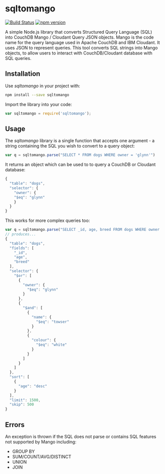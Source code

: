 # sqltomango

[![Build Status](https://travis-ci.org/ibm-cds-labs/sqltomango.svg?branch=master)](https://travis-ci.org/ibm-cds-labs/sqltomango) [![npm version](https://badge.fury.io/js/sqltomango.svg)](https://badge.fury.io/js/sqltomango)

A simple Node.js library that converts Structured Query Language (SQL) into CouchDB Mango / Cloudant Query JSON objects. Mango is the code name for the query language used in Apache CouchDB and IBM Cloudant. It uses JSON to represent queries. This tool converts SQL strings into Mango objects, to allow users to interact with CouchDB/Cloudant database with SQL queries.

## Installation

Use *sqltomango* in your project with:

```sh
npm install --save sqltomango
```

Import the library into your code:

```js
var sqltomango = require('sqltomango');
```

## Usage

The *sqltomango* library is a single function that accepts one argument - a string containing the SQL you wish to convert to a query object:

```js
var q = sqltomango.parse("SELECT * FROM dogs WHERE owner = 'glynn'")
```

It returns an object which can be used to to query a CouchDB or Cloudant database:

```js
{
  "table": "dogs",
  "selector": {
    "owner": {
    "$eq": "glynn"
    }
  }
}
```

This works for more complex queries too:

```js
var q = sqltomango.parse("SELECT _id, age, breed FROM dogs WHERE owner = 'glynn' OR (name='towser' AND colour='white') ORDER BY age DESC LIMIT 500,1500")
// produces...
{
  "table": "dogs",
  "fields": [
    "_id",
    "age",
    "breed"
  ],
  "selector": {
    "$or": [
      {
        "owner": {
          "$eq": "glynn"
        }
      },
      {
        "$and": [
          {
            "name": {
              "$eq": "towser"
            }
          },
          {
            "colour": {
              "$eq": "white"
            }
          }
        ]
      }
    ]
  },
  "sort": [
    {
      "age": "desc"
    }
  ],
  "limit": 1500,
  "skip": 500
}
```

## Errors

An exception is thrown if the SQL does not parse or contains SQL features not supported by Mango including:

- GROUP BY
- SUM/COUNT/AVG/DISTINCT
- UNION
- JOIN

